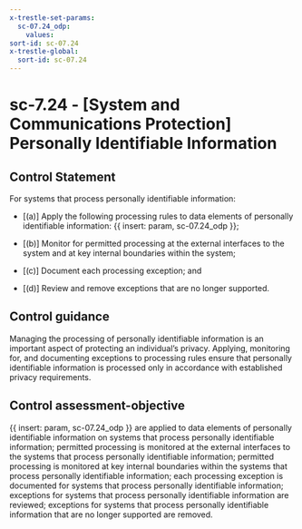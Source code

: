 ```yaml
---
x-trestle-set-params:
  sc-07.24_odp:
    values:
sort-id: sc-07.24
x-trestle-global:
  sort-id: sc-07.24
---
```


# sc-7.24 - \[System and Communications Protection\] Personally Identifiable Information

## Control Statement

For systems that process personally identifiable information:

- \[(a)\] Apply the following processing rules to data elements of personally identifiable information: {{ insert: param, sc-07.24_odp }};

- \[(b)\] Monitor for permitted processing at the external interfaces to the system and at key internal boundaries within the system;

- \[(c)\] Document each processing exception; and

- \[(d)\] Review and remove exceptions that are no longer supported.

## Control guidance

Managing the processing of personally identifiable information is an important aspect of protecting an individual’s privacy. Applying, monitoring for, and documenting exceptions to processing rules ensure that personally identifiable information is processed only in accordance with established privacy requirements.

## Control assessment-objective

{{ insert: param, sc-07.24_odp }} are applied to data elements of personally identifiable information on systems that process personally identifiable information;
permitted processing is monitored at the external interfaces to the systems that process personally identifiable information;
permitted processing is monitored at key internal boundaries within the systems that process personally identifiable information;
each processing exception is documented for systems that process personally identifiable information;
exceptions for systems that process personally identifiable information are reviewed;
exceptions for systems that process personally identifiable information that are no longer supported are removed.
